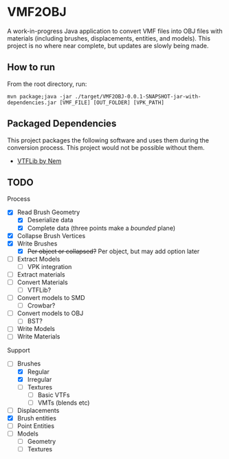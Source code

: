 # VMF2OBJ

A work-in-progress Java application to convert VMF files into OBJ files with materials (including brushes, displacements, entities, and models). This project is no where near complete, but updates are slowly being made.

## How to run

From the root directory, run:

`mvn package;java -jar ./target/VMF2OBJ-0.0.1-SNAPSHOT-jar-with-dependencies.jar [VMF_FILE] [OUT_FOLDER] [VPK_PATH]`

## Packaged Dependencies

This project packages the following software and uses them during the conversion process. This project would not be possible without them.

- [VTFLib by Nem](http://nemesis.thewavelength.net/index.php?p=40)

## TODO

Process
- [X] Read Brush Geometry
    - [X] Deserialize data
    - [X] Complete data (three points make a *bounded* plane)
- [X] Collapse Brush Vertices
- [X] Write Brushes
    - [X] ~~Per object or collapsed?~~ Per object, but may add option later
- [ ] Extract Models
    - [ ] VPK integration
- [ ] Extract materials
- [ ] Convert Materials
    - [ ] VTFLib?
- [ ] Convert models to SMD
    - [ ] Crowbar?
- [ ] Convert models to OBJ
    - [ ] BST?
- [ ] Write Models
- [ ] Write Materials

Support
- [ ] Brushes
    - [X] Regular
    - [X] Irregular
    - [ ] Textures
        - [ ] Basic VTFs
        - [ ] VMTs (blends etc)
- [ ] Displacements
- [X] Brush entities
- [ ] Point Entities
- [ ] Models
    - [ ] Geometry
    - [ ] Textures
